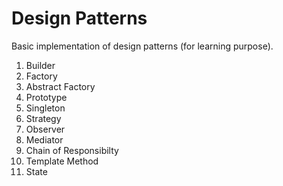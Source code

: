 <h1>Design Patterns</h1>
Basic implementation of design patterns (for learning purpose).

<ol>
    <li>Builder</li>
    <li>Factory</li>
    <li>Abstract Factory</li>
    <li>Prototype</li>
    <li>Singleton</li>
    <li>Strategy</li>
    <li>Observer</li>
    <li>Mediator</li>
    <li>Chain of Responsibilty</li>
    <li>Template Method</li>
    <li>State</li>
</ol>